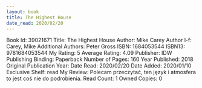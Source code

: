 ```yaml
---
layout: book
title: The Highest House
date_read: 2020/02/20
---
```


Book Id: 39021671
Title: The Highest House
Author: Mike Carey
Author l-f: Carey, Mike
Additional Authors: Peter Gross
ISBN: 1684053544
ISBN13: 9781684053544
My Rating: 5
Average Rating: 4.09
Publisher: IDW Publishing
Binding: Paperback
Number of Pages: 160
Year Published: 2018
Original Publication Year: 
Date Read: 2020/02/20
Date Added: 2020/01/10
Exclusive Shelf: read
My Review: Polecam przeczytać, ten język i atmosfera to jest coś nie do podrobienia.
Read Count: 1
Owned Copies: 0

